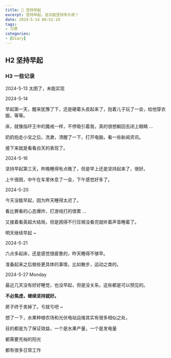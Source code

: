 ```yaml
---
title: 🎯 坚持早起
excerpt: 坚持早起，这次能坚持多久呢？
date: 2024-5-14 08:52:10
tags:
- 习惯
categories:
- [Diary]
---
```


## H2 坚持早起

### H3 一些记录



2024-5-13  太困了，未能实现



2024-5-14  

早起第一天，醒来犹豫了下，还是硬着头皮起来了，抱着儿子玩了一会，给他穿衣服，等等。

床，就像指环王中的魔戒一样，不停吸引着我，真的很想躺回去闭上眼睛 ...

奶奶抱走小宝之后，洗漱，清醒了一下，打开电脑，看一些新闻资讯。

接下来就是看看白天的表现了。



2024-5-16

坚持早起第三天，昨晚睡得有点晚了，但是早上还是坚持起来了，很好。

上午很困，中午在车里休息了一会，下午感觉好多了。



2024-5-20

今天没能早起，因为昨天睡得太迟了。

看比赛看的心态爆炸，打游戏打的很累 ... 

又接着看英超大结局，但是困得不行压根没看完就听着声音睡着了。

明天继续早起 ~ 



2024-5-21

六点多起床，还是感觉很疲惫的，昨天睡得不够早。

准备起来之后做些更具体的事情，比如散步，运动之类的。



2024-5-27 Monday

最近几天没有好好睡觉，也没早起，但是没关系，这些都是可以预见的。

**不必焦虑，继续坚持就好。**



房子终于卖掉了。亏就亏吧 ~



想了一下，水果种植农场和光伏电站运维其实有很多相似之处，

目的都是为了保证效益，一个是水果产量，一个是发电量

都需要充裕的阳光

都有很多日常工作
